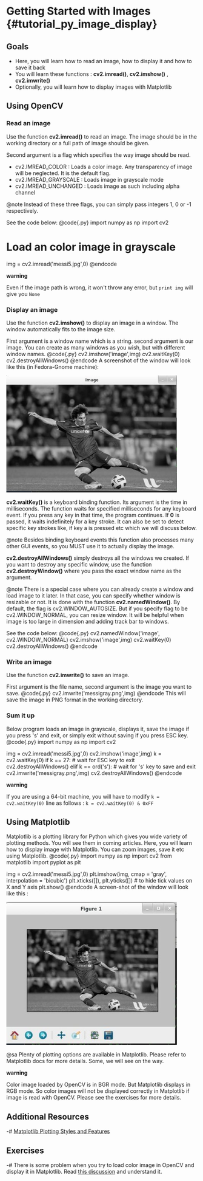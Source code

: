 Getting Started with Images {#tutorial_py_image_display}
===========================

Goals
-----

-   Here, you will learn how to read an image, how to display it and how to save it back
-   You will learn these functions : **cv2.imread()**, **cv2.imshow()** , **cv2.imwrite()**
-   Optionally, you will learn how to display images with Matplotlib

Using OpenCV
------------

### Read an image

Use the function **cv2.imread()** to read an image. The image should be in the working directory or
a full path of image should be given.

Second argument is a flag which specifies the way image should be read.

-   cv2.IMREAD_COLOR : Loads a color image. Any transparency of image will be neglected. It is the
    default flag.
-   cv2.IMREAD_GRAYSCALE : Loads image in grayscale mode
-   cv2.IMREAD_UNCHANGED : Loads image as such including alpha channel

@note Instead of these three flags, you can simply pass integers 1, 0 or -1 respectively.

See the code below:
@code{.py}
import numpy as np
import cv2

# Load an color image in grayscale
img = cv2.imread('messi5.jpg',0)
@endcode

**warning**

Even if the image path is wrong, it won't throw any error, but `print img` will give you `None`

### Display an image

Use the function **cv2.imshow()** to display an image in a window. The window automatically fits to
the image size.

First argument is a window name which is a string. second argument is our image. You can create as
many windows as you wish, but with different window names.
@code{.py}
cv2.imshow('image',img)
cv2.waitKey(0)
cv2.destroyAllWindows()
@endcode
A screenshot of the window will look like this (in Fedora-Gnome machine):

![image](images/opencv_screenshot.jpg)

**cv2.waitKey()** is a keyboard binding function. Its argument is the time in milliseconds. The
function waits for specified milliseconds for any keyboard event. If you press any key in that time,
the program continues. If **0** is passed, it waits indefinitely for a key stroke. It can also be
set to detect specific key strokes like, if key a is pressed etc which we will discuss below.

@note Besides binding keyboard events this function also processes many other GUI events, so you
MUST use it to actually display the image.

**cv2.destroyAllWindows()** simply destroys all the windows we created. If you want to destroy any
specific window, use the function **cv2.destroyWindow()** where you pass the exact window name as
the argument.

@note There is a special case where you can already create a window and load image to it later. In
that case, you can specify whether window is resizable or not. It is done with the function
**cv2.namedWindow()**. By default, the flag is cv2.WINDOW_AUTOSIZE. But if you specify flag to be
cv2.WINDOW_NORMAL, you can resize window. It will be helpful when image is too large in dimension
and adding track bar to windows.

See the code below:
@code{.py}
cv2.namedWindow('image', cv2.WINDOW_NORMAL)
cv2.imshow('image',img)
cv2.waitKey(0)
cv2.destroyAllWindows()
@endcode
### Write an image

Use the function **cv2.imwrite()** to save an image.

First argument is the file name, second argument is the image you want to save.
@code{.py}
cv2.imwrite('messigray.png',img)
@endcode
This will save the image in PNG format in the working directory.

### Sum it up

Below program loads an image in grayscale, displays it, save the image if you press 's' and exit, or
simply exit without saving if you press ESC key.
@code{.py}
import numpy as np
import cv2

img = cv2.imread('messi5.jpg',0)
cv2.imshow('image',img)
k = cv2.waitKey(0)
if k == 27:         # wait for ESC key to exit
    cv2.destroyAllWindows()
elif k == ord('s'): # wait for 's' key to save and exit
    cv2.imwrite('messigray.png',img)
    cv2.destroyAllWindows()
@endcode

**warning**

If you are using a 64-bit machine, you will have to modify `k = cv2.waitKey(0)` line as follows :
`k = cv2.waitKey(0) & 0xFF`

Using Matplotlib
----------------

Matplotlib is a plotting library for Python which gives you wide variety of plotting methods. You
will see them in coming articles. Here, you will learn how to display image with Matplotlib. You can
zoom images, save it etc using Matplotlib.
@code{.py}
import numpy as np
import cv2
from matplotlib import pyplot as plt

img = cv2.imread('messi5.jpg',0)
plt.imshow(img, cmap = 'gray', interpolation = 'bicubic')
plt.xticks([]), plt.yticks([])  # to hide tick values on X and Y axis
plt.show()
@endcode
A screen-shot of the window will look like this :

![image](images/matplotlib_screenshot.jpg)

@sa Plenty of plotting options are available in Matplotlib. Please refer to Matplotlib docs for more
details. Some, we will see on the way.

__warning__

Color image loaded by OpenCV is in BGR mode. But Matplotlib displays in RGB mode. So color images
will not be displayed correctly in Matplotlib if image is read with OpenCV. Please see the exercises
for more details.

Additional Resources
--------------------

-#  [Matplotlib Plotting Styles and Features](http://matplotlib.org/api/pyplot_api.html)

Exercises
---------

-#  There is some problem when you try to load color image in OpenCV and display it in Matplotlib.
    Read [this discussion](http://stackoverflow.com/a/15074748/1134940) and understand it.
